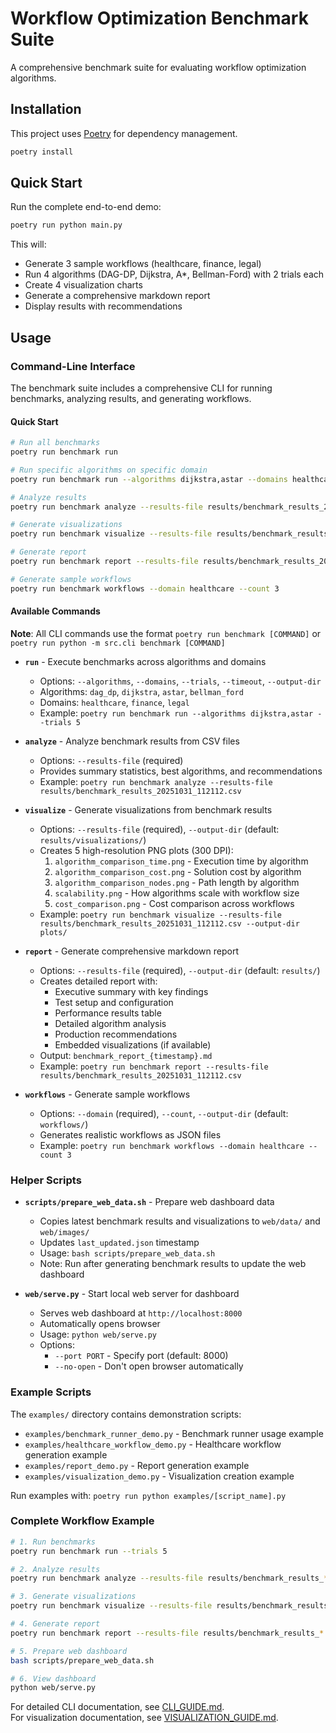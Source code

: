 # Workflow Optimization Benchmark Suite

A comprehensive benchmark suite for evaluating workflow optimization algorithms.

## Installation

This project uses [Poetry](https://python-poetry.org/) for dependency management.

```bash
poetry install
```

## Quick Start

Run the complete end-to-end demo:

```bash
poetry run python main.py
```

This will:
- Generate 3 sample workflows (healthcare, finance, legal)
- Run 4 algorithms (DAG-DP, Dijkstra, A*, Bellman-Ford) with 2 trials each
- Create 4 visualization charts
- Generate a comprehensive markdown report
- Display results with recommendations

## Usage

### Command-Line Interface

The benchmark suite includes a comprehensive CLI for running benchmarks, analyzing results, and generating workflows.

#### Quick Start

```bash
# Run all benchmarks
poetry run benchmark run

# Run specific algorithms on specific domain
poetry run benchmark run --algorithms dijkstra,astar --domains healthcare --trials 5

# Analyze results
poetry run benchmark analyze --results-file results/benchmark_results_20251031_112112.csv

# Generate visualizations
poetry run benchmark visualize --results-file results/benchmark_results_20251031_112112.csv

# Generate report
poetry run benchmark report --results-file results/benchmark_results_20251031_112112.csv

# Generate sample workflows
poetry run benchmark workflows --domain healthcare --count 3
```

#### Available Commands

**Note**: All CLI commands use the format `poetry run benchmark [COMMAND]` or `poetry run python -m src.cli benchmark [COMMAND]`

- **`run`** - Execute benchmarks across algorithms and domains
  - Options: `--algorithms`, `--domains`, `--trials`, `--timeout`, `--output-dir`
  - Algorithms: `dag_dp`, `dijkstra`, `astar`, `bellman_ford`
  - Domains: `healthcare`, `finance`, `legal`
  - Example: `poetry run benchmark run --algorithms dijkstra,astar --trials 5`

- **`analyze`** - Analyze benchmark results from CSV files
  - Options: `--results-file` (required)
  - Provides summary statistics, best algorithms, and recommendations
  - Example: `poetry run benchmark analyze --results-file results/benchmark_results_20251031_112112.csv`

- **`visualize`** - Generate visualizations from benchmark results
  - Options: `--results-file` (required), `--output-dir` (default: `results/visualizations/`)
  - Creates 5 high-resolution PNG plots (300 DPI):
    1. `algorithm_comparison_time.png` - Execution time by algorithm
    2. `algorithm_comparison_cost.png` - Solution cost by algorithm
    3. `algorithm_comparison_nodes.png` - Path length by algorithm
    4. `scalability.png` - How algorithms scale with workflow size
    5. `cost_comparison.png` - Cost comparison across workflows
  - Example: `poetry run benchmark visualize --results-file results/benchmark_results_20251031_112112.csv --output-dir plots/`

- **`report`** - Generate comprehensive markdown report
  - Options: `--results-file` (required), `--output-dir` (default: `results/`)
  - Creates detailed report with:
    - Executive summary with key findings
    - Test setup and configuration
    - Performance results table
    - Detailed algorithm analysis
    - Production recommendations
    - Embedded visualizations (if available)
  - Output: `benchmark_report_{timestamp}.md`
  - Example: `poetry run benchmark report --results-file results/benchmark_results_20251031_112112.csv`

- **`workflows`** - Generate sample workflows
  - Options: `--domain` (required), `--count`, `--output-dir` (default: `workflows/`)
  - Generates realistic workflows as JSON files
  - Example: `poetry run benchmark workflows --domain healthcare --count 3`

### Helper Scripts

- **`scripts/prepare_web_data.sh`** - Prepare web dashboard data
  - Copies latest benchmark results and visualizations to `web/data/` and `web/images/`
  - Updates `last_updated.json` timestamp
  - Usage: `bash scripts/prepare_web_data.sh`
  - Note: Run after generating benchmark results to update the web dashboard

- **`web/serve.py`** - Start local web server for dashboard
  - Serves web dashboard at `http://localhost:8000`
  - Automatically opens browser
  - Usage: `python web/serve.py`
  - Options:
    - `--port PORT` - Specify port (default: 8000)
    - `--no-open` - Don't open browser automatically

### Example Scripts

The `examples/` directory contains demonstration scripts:

- `examples/benchmark_runner_demo.py` - Benchmark runner usage example
- `examples/healthcare_workflow_demo.py` - Healthcare workflow generation example
- `examples/report_demo.py` - Report generation example
- `examples/visualization_demo.py` - Visualization creation example

Run examples with: `poetry run python examples/[script_name].py`

### Complete Workflow Example

```bash
# 1. Run benchmarks
poetry run benchmark run --trials 5

# 2. Analyze results
poetry run benchmark analyze --results-file results/benchmark_results_*.csv

# 3. Generate visualizations
poetry run benchmark visualize --results-file results/benchmark_results_*.csv

# 4. Generate report
poetry run benchmark report --results-file results/benchmark_results_*.csv

# 5. Prepare web dashboard
bash scripts/prepare_web_data.sh

# 6. View dashboard
python web/serve.py
```

For detailed CLI documentation, see [CLI_GUIDE.md](CLI_GUIDE.md).  
For visualization documentation, see [VISUALIZATION_GUIDE.md](VISUALIZATION_GUIDE.md).
